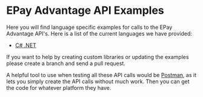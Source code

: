 EPay Advantage API Examples
======================

Here you will find language specific examples for calls to the EPay Advantage API's.  Here is a list of the current languages we have provided:

* [C# .NET](C%23%20.NET(RestSharp))

If you want to help by creating custom libraries or updating the examples please create a branch and send a pull request.

A helpful tool to use when testing all these API calls would be [Postman](https://www.getpostman.com/), as it lets you simply create the API calls without much work. Then you can get the code for whatever platform they have.
